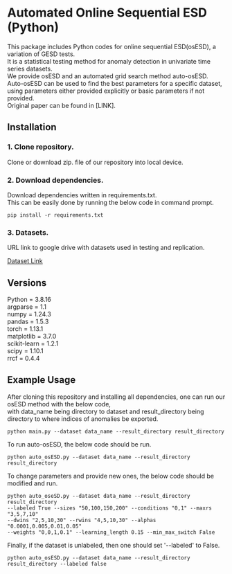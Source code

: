 
# Automated Online Sequential ESD (Python)

This package includes Python codes for online sequential ESD(osESD), a variation of GESD tests.  
It is a statistical testing method for anomaly detection in univariate time series datasets.  
We provide osESD and an automated grid search method auto-osESD.  
Auto-osESD can be used to find the best parameters for a specific dataset,  
using parameters either provided explicitly or basic parameters if not provided.  
Original paper can be found in [LINK].  

## Installation
### 1. Clone repository.
Clone or download zip. file of our repository into local device.

### 2. Download dependencies.
Download dependencies written in requirements.txt.  
This can be easily done by running the below code in command prompt.  
```
pip install -r requirements.txt
```


### 3. Datasets.
URL link to google drive with datasets used in testing and replication.

[Dataset Link](https://drive.google.com/drive/folders/1ng4eqciexoEOJp_T5D4nwXVN7OVQfBp7?usp=sharing)

## Versions
Python = 3.8.16    
argparse = 1.1  
numpy = 1.24.3  
pandas = 1.5.3  
torch = 1.13.1  
matplotlib = 3.7.0  
scikit-learn = 1.2.1  
scipy = 1.10.1  
rrcf = 0.4.4  






## Example Usage

After cloning this repository and installing all dependencies, one can run our osESD method with the below code,  
with data_name being directory to dataset and result_directory being directory to where indices of anomalies be exported.  

```
python main.py --dataset data_name --result_directory result_directory
```

To run auto-osESD, the below code should be run.  

```
python auto_osESD.py --dataset data_name --result_directory result_directory
```

To change parameters and provide new ones, the below code should be modified and run.  

```
python auto_oseSD.py --dataset data_name --result_directory result_directory
--labeled True --sizes "50,100,150,200" --conditions "0,1" --maxrs "3,5,7,10"
--dwins "2,5,10,30" --rwins "4,5,10,30" --alphas "0.0001,0.005,0.01,0.05"
--weights "0,0,1,0.1" --learning_length 0.15 --min_max_switch False
```

Finally, if the dataset is unlabeled, then one should set '--labeled' to False.  
```
python auto_osESD.py --dataset data_name --result_directory result_directory --labeled false
```

